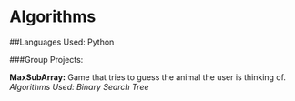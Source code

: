 # Algorithms
##Languages Used: Python

###Group Projects:<br>

<b>MaxSubArray:</b> Game that tries to guess the animal the user is thinking of.<br>
*Algorithms Used: Binary Search Tree*<br><br>
